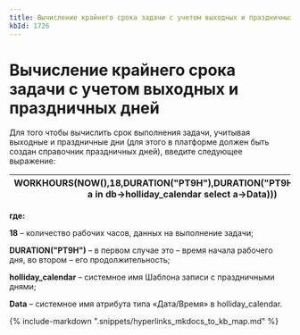 ```yaml
---
title: Вычисление крайнего срока задачи с учетом выходных и праздничных дней
kbId: 1726
---
```


# Вычисление крайнего срока задачи с учетом выходных и праздничных дней

Для того чтобы вычислить срок выполнения задачи, учитывая выходные и праздничные дни (для этого в платформе должен быть создан справочник праздничных дней), введите следующее выражение:

| WORKHOURS(NOW(),18,DURATION("PT9H"),DURATION("PT9H"),LIST((from a in db->holliday\_calendar select a->Data))) |
| --- |

**где:**

**18** – количество рабочих часов, данных на выполнение задачи;

**DURATION("PT9H")** – в первом случае это – время начала рабочего дня, во втором – его продолжительность;

**holliday\_calendar** – системное имя Шаблона записи с праздничными днями;

**Data** – системное имя атрибута типа «Дата/Время» в holliday\_calendar.

{% include-markdown ".snippets/hyperlinks_mkdocs_to_kb_map.md" %}
